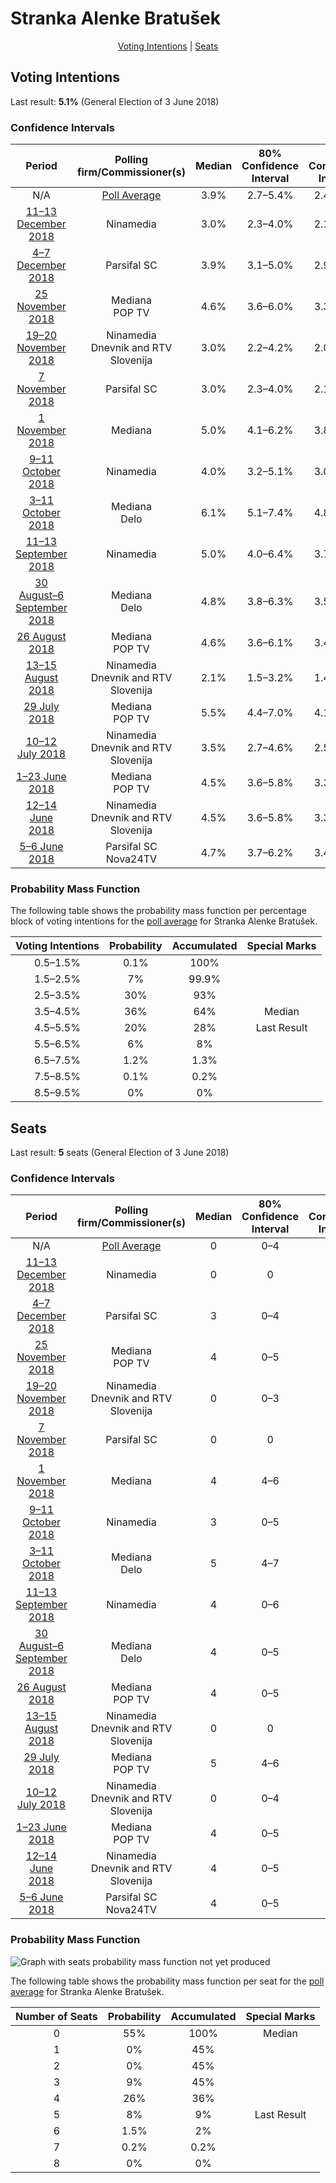 # Stranka Alenke Bratušek

<p align="center"><a href="#voting-intentions">Voting Intentions</a> | <a href="#seats">Seats</a></p>

## Voting Intentions

Last result: **5.1%** (General Election of 3 June 2018)

### Confidence Intervals

| Period     | Polling firm/Commissioner(s) | Median | 80% Confidence Interval | 90% Confidence Interval | 95% Confidence Interval | 99% Confidence Interval |
|:----------:|:----------------:|:-----------:|:-----------------------:|:-----------------------:|:-----------------------:|:-----------------------:|
| N/A | [Poll Average](average.html) | 3.9% | 2.7–5.4% | 2.4–5.8% | 2.2–6.2% | 1.9–7.0% |
| [11–13 December 2018](2018-12-13-Ninamedia.html) | Ninamedia | 3.0% | 2.3–4.0% | 2.1–4.3% | 2.0–4.6% | 1.7–5.1% |
| [4–7 December 2018](2018-12-07-ParsifalSC.html) | Parsifal SC | 3.9% | 3.1–5.0% | 2.9–5.3% | 2.7–5.6% | 2.4–6.2% |
| [25 November 2018](2018-11-25-Mediana.html) | Mediana <br> POP TV | 4.6% | 3.6–6.0% | 3.3–6.4% | 3.1–6.8% | 2.7–7.5% |
| [19–20 November 2018](2018-11-20-Ninamedia.html) | Ninamedia <br> Dnevnik and RTV Slovenija | 3.0% | 2.2–4.2% | 2.0–4.5% | 1.8–4.8% | 1.5–5.4% |
| [7 November 2018](2018-11-07-ParsifalSC.html) | Parsifal SC | 3.0% | 2.3–4.0% | 2.1–4.3% | 2.0–4.5% | 1.7–5.0% |
| [1 November 2018](2018-11-01-Mediana.html) | Mediana | 5.0% | 4.1–6.2% | 3.8–6.5% | 3.6–6.8% | 3.2–7.4% |
| [9–11 October 2018](2018-10-11-Ninamedia.html) | Ninamedia | 4.0% | 3.2–5.1% | 3.0–5.4% | 2.8–5.7% | 2.4–6.3% |
| [3–11 October 2018](2018-10-11-Mediana.html) | Mediana <br> Delo | 6.1% | 5.1–7.4% | 4.8–7.7% | 4.6–8.1% | 4.1–8.7% |
| [11–13 September 2018](2018-09-13-Ninamedia.html) | Ninamedia | 5.0% | 4.0–6.4% | 3.7–6.8% | 3.5–7.1% | 3.0–7.8% |
| [30 August–6 September 2018](2018-09-06-Mediana.html) | Mediana <br> Delo | 4.8% | 3.8–6.3% | 3.5–6.7% | 3.2–7.1% | 2.8–7.9% |
| [26 August 2018](2018-08-26-Mediana.html) | Mediana <br> POP TV | 4.6% | 3.6–6.1% | 3.4–6.5% | 3.1–6.9% | 2.7–7.7% |
| [13–15 August 2018](2018-08-15-Ninamedia.html) | Ninamedia <br> Dnevnik and RTV Slovenija | 2.1% | 1.5–3.2% | 1.4–3.4% | 1.2–3.7% | 1.0–4.3% |
| [29 July 2018](2018-07-29-Mediana.html) | Mediana <br> POP TV | 5.5% | 4.4–7.0% | 4.1–7.4% | 3.8–7.8% | 3.4–8.5% |
| [10–12 July 2018](2018-07-12-Ninamedia.html) | Ninamedia <br> Dnevnik and RTV Slovenija | 3.5% | 2.7–4.6% | 2.5–5.0% | 2.3–5.3% | 2.0–5.9% |
| [1–23 June 2018](2018-06-23-Mediana.html) | Mediana <br> POP TV | 4.5% | 3.6–5.8% | 3.3–6.2% | 3.1–6.5% | 2.7–7.2% |
| [12–14 June 2018](2018-06-14-Ninamedia.html) | Ninamedia <br> Dnevnik and RTV Slovenija | 4.5% | 3.6–5.8% | 3.3–6.1% | 3.1–6.5% | 2.7–7.1% |
| [5–6 June 2018](2018-06-06-ParsifalSC.html) | Parsifal SC <br> Nova24TV | 4.7% | 3.7–6.2% | 3.4–6.6% | 3.2–7.0% | 2.8–7.7% |

### Probability Mass Function

The following table shows the probability mass function per percentage block of voting intentions for the [poll average](average.html) for Stranka Alenke Bratušek.

| Voting Intentions | Probability | Accumulated | Special Marks |
|:-----------------:|:-----------:|:-----------:|:-------------:|
| 0.5–1.5% | 0.1% | 100% |  |
| 1.5–2.5% | 7% | 99.9% |  |
| 2.5–3.5% | 30% | 93% |  |
| 3.5–4.5% | 36% | 64% | Median |
| 4.5–5.5% | 20% | 28% | Last Result |
| 5.5–6.5% | 6% | 8% |  |
| 6.5–7.5% | 1.2% | 1.3% |  |
| 7.5–8.5% | 0.1% | 0.2% |  |
| 8.5–9.5% | 0% | 0% |  |


## Seats

Last result: **5** seats (General Election of 3 June 2018)

### Confidence Intervals

| Period     | Polling firm/Commissioner(s) | Median | 80% Confidence Interval | 90% Confidence Interval | 95% Confidence Interval | 99% Confidence Interval |
|:----------:|:----------------:|:------:|:-----------------------:|:-----------------------:|:-----------------------:|:-----------------------:|
| N/A | [Poll Average](average.html) | 0 | 0–4 | 0–5 | 0–5 | 0–6 |
| [11–13 December 2018](2018-12-13-Ninamedia.html) | Ninamedia | 0 | 0 | 0–3 | 0–4 | 0–4 |
| [4–7 December 2018](2018-12-07-ParsifalSC.html) | Parsifal SC | 3 | 0–4 | 0–5 | 0–5 | 0–5 |
| [25 November 2018](2018-11-25-Mediana.html) | Mediana <br> POP TV | 4 | 0–5 | 0–5 | 0–6 | 0–6 |
| [19–20 November 2018](2018-11-20-Ninamedia.html) | Ninamedia <br> Dnevnik and RTV Slovenija | 0 | 0–3 | 0–4 | 0–4 | 0–5 |
| [7 November 2018](2018-11-07-ParsifalSC.html) | Parsifal SC | 0 | 0 | 0 | 0–4 | 0–4 |
| [1 November 2018](2018-11-01-Mediana.html) | Mediana | 4 | 4–6 | 0–6 | 0–6 | 0–7 |
| [9–11 October 2018](2018-10-11-Ninamedia.html) | Ninamedia | 3 | 0–5 | 0–5 | 0–5 | 0–6 |
| [3–11 October 2018](2018-10-11-Mediana.html) | Mediana <br> Delo | 5 | 4–7 | 4–7 | 4–7 | 4–8 |
| [11–13 September 2018](2018-09-13-Ninamedia.html) | Ninamedia | 4 | 0–6 | 0–6 | 0–6 | 0–7 |
| [30 August–6 September 2018](2018-09-06-Mediana.html) | Mediana <br> Delo | 4 | 0–5 | 0–6 | 0–6 | 0–7 |
| [26 August 2018](2018-08-26-Mediana.html) | Mediana <br> POP TV | 4 | 0–5 | 0–5 | 0–6 | 0–7 |
| [13–15 August 2018](2018-08-15-Ninamedia.html) | Ninamedia <br> Dnevnik and RTV Slovenija | 0 | 0 | 0 | 0 | 0–4 |
| [29 July 2018](2018-07-29-Mediana.html) | Mediana <br> POP TV | 5 | 4–6 | 4–7 | 0–7 | 0–8 |
| [10–12 July 2018](2018-07-12-Ninamedia.html) | Ninamedia <br> Dnevnik and RTV Slovenija | 0 | 0–4 | 0–4 | 0–5 | 0–5 |
| [1–23 June 2018](2018-06-23-Mediana.html) | Mediana <br> POP TV | 4 | 0–5 | 0–6 | 0–6 | 0–6 |
| [12–14 June 2018](2018-06-14-Ninamedia.html) | Ninamedia <br> Dnevnik and RTV Slovenija | 4 | 0–5 | 0–5 | 0–6 | 0–6 |
| [5–6 June 2018](2018-06-06-ParsifalSC.html) | Parsifal SC <br> Nova24TV | 4 | 0–5 | 0–6 | 0–6 | 0–7 |

### Probability Mass Function

![Graph with seats probability mass function not yet produced](average-seats-pmf-strankaalenkebratušek.png "Seats Probability Mass Function")

The following table shows the probability mass function per seat for the [poll average](average.html) for Stranka Alenke Bratušek.

| Number of Seats | Probability | Accumulated | Special Marks |
|:---------------:|:-----------:|:-----------:|:-------------:|
| 0 | 55% | 100% | Median |
| 1 | 0% | 45% |  |
| 2 | 0% | 45% |  |
| 3 | 9% | 45% |  |
| 4 | 26% | 36% |  |
| 5 | 8% | 9% | Last Result |
| 6 | 1.5% | 2% |  |
| 7 | 0.2% | 0.2% |  |
| 8 | 0% | 0% |  |


